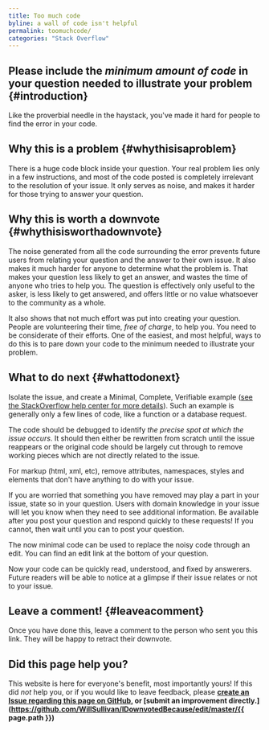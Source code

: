 ```yaml
---
title: Too much code
byline: a wall of code isn't helpful
permalink: toomuchcode/
categories: "Stack Overflow"
---
```

## Please include the _minimum amount of code_ in your question needed to illustrate your problem {#introduction}
Like the proverbial needle in the haystack, you've made it hard for people to find the error in your code.

## Why this is a problem {#whythisisaproblem}
There is a huge code block inside your question. Your real problem lies only in a few instructions, and most of the code posted is completely irrelevant to the resolution of your issue. It only serves as noise, and makes it harder for those trying to answer your question.

## Why this is worth a downvote {#whythisisworthadownvote}
The noise generated from all the code surrounding the error prevents future users from relating your question and the answer to their own issue. It also makes it much harder for anyone to determine what the problem is.  That makes your question less likely to get an answer, and wastes the time of anyone who tries to help you. The question is effectively only useful to the asker, is less likely to get answered, and offers little or no value whatsoever to the community as a whole.

It also shows that not much effort was put into creating your question. People are volunteering their time, _free of charge_, to help you. You need to be considerate of their efforts. One of the easiest, and most helpful, ways to do this is to pare down your code to the minimum needed to illustrate your problem.

## What to do next {#whattodonext}
Isolate the issue, and create a Minimal, Complete, Verifiable example ([see the StackOverflow help center for more details](http://stackoverflow.com/help/mcve)). Such an example is generally only a few lines of code, like a function or a database request.

The code should be debugged to identify _the precise spot at which the issue occurs_. It should then either be rewritten from scratch until the issue reappears or the original code should be largely cut through to remove working pieces which are not directly related to the issue.

For markup (html, xml, etc), remove attributes, namespaces, styles and elements that don't have anything to do with your issue.

If you are worried that something you have removed may play a part in your issue, state so in your question. Users with domain knowledge in your issue will let you know when they need to see additional information. Be available after you post your question and respond quickly to these requests! If you cannot, then wait until you can to post your question.

The now minimal code can be used to replace the noisy code through an edit. You can find an edit link at the bottom of your question.

Now your code can be quickly read, understood, and fixed by answerers. Future readers will be able to notice at a glimpse if their issue relates or not to your issue.

## Leave a comment! {#leaveacomment}
Once you have done this, leave a comment to the person who sent you this link. They will be happy to retract their downvote.

## Did this page help you?
This website is here for everyone's benefit, most importantly yours! If this did <i>not</i> help you, or if you would
like to leave feedback, please **[create an Issue regarding this page on GitHub,](https://github.com/WillSullivan/IDownvotedBecause/issues/new) or [submit an improvement directly.](https://github.com/WillSullivan/IDownvotedBecause/edit/master/{{ page.path }})**
